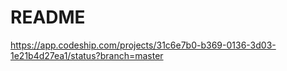 # README
https://app.codeship.com/projects/31c6e7b0-b369-0136-3d03-1e21b4d27ea1/status?branch=master
